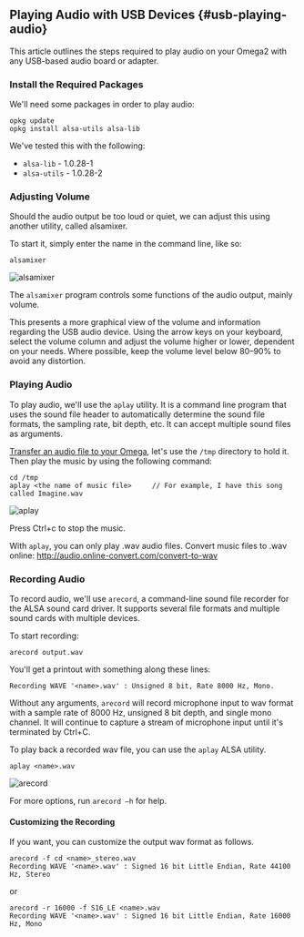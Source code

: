 ## Playing Audio with USB Devices {#usb-playing-audio}

This article outlines the steps required to play audio on your Omega2 with any USB-based audio board or adapter.

### Install the Required Packages

We'll need some packages in order to play audio:

```
opkg update
opkg install alsa-utils alsa-lib
```

We've tested this with the following:

* `alsa-lib` - 1.0.28-1
* `alsa-utils` - 1.0.28-2



### Adjusting Volume

Should the audio output be too loud or quiet, we can adjust this using another utility, called alsamixer.

To start it, simply enter the name in the command line, like so:

```
alsamixer
```

![alsamixer](https://raw.githubusercontent.com/OnionIoT/Onion-Docs/master/Omega2/Documentation/Doing-Stuff/img/audio-alsamixer.jpg)


The `alsamixer` program controls some functions of the audio output, mainly volume.

This presents a more graphical view of the volume and information regarding the USB audio device. Using the arrow keys on your keyboard, select the volume column and adjust the volume higher or lower, dependent on your needs. Where possible, keep the volume level below 80–90% to avoid any distortion.



### Playing Audio

To play audio, we'll use the `aplay` utility. It is a command line program that uses the sound file header to automatically determine the sound file formats, the sampling rate, bit depth, etc. It can accept multiple sound files as arguments.

[Transfer an audio file to your Omega](#transferring-files), let's use the `/tmp` directory to hold it. Then play the music by using the following command:

```
cd /tmp
aplay <the name of music file>     // For example, I have this song called Imagine.wav
```

![aplay](https://raw.githubusercontent.com/OnionIoT/Onion-Docs/master/Omega2/Documentation/Doing-Stuff/img/audio-aplay.jpg)

Press Ctrl+c to stop the music.

With `aplay`, you can only play .wav audio files. Convert music files to .wav online: http://audio.online-convert.com/convert-to-wav



### Recording Audio

To record audio, we'll use `arecord`, a command-line sound file recorder for the ALSA  sound card driver. It supports several file formats and multiple sound cards with multiple devices.

To start recording:

```
arecord output.wav
```

You'll get a printout with something along these lines:

```
Recording WAVE '<name>.wav' : Unsigned 8 bit, Rate 8000 Hz, Mono.
```

Without any arguments, `arecord` will record microphone input to wav format with a sample rate of 8000 Hz, unsigned 8 bit depth, and single mono channel. It will continue to capture a stream of microphone input until it's terminated by Ctrl+C.

To play back a recorded wav file, you can use the `aplay` ALSA utility.

```
aplay <name>.wav
```

![arecord](https://raw.githubusercontent.com/OnionIoT/Onion-Docs/master/Omega2/Documentation/Doing-Stuff/img/audio-arecord.jpg)

For more options, run `arecord –h` for help.

#### Customizing the Recording

If you want, you can customize the output wav format as follows.

```
arecord -f cd <name>_stereo.wav
Recording WAVE '<name>.wav' : Signed 16 bit Little Endian, Rate 44100 Hz, Stereo
```

or

```
arecord -r 16000 -f S16_LE <name>.wav
Recording WAVE '<name>.wav' : Signed 16 bit Little Endian, Rate 16000 Hz, Mono
```
